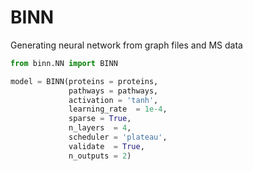 # BINN

Generating neural network from graph files and MS data

```py
from binn.NN import BINN

model = BINN(proteins = proteins,
             pathways = pathways,
             activation = 'tanh',
             learning_rate  = 1e-4,
             sparse = True,
             n_layers  = 4,
             scheduler = 'plateau',
             validate  = True,
             n_outputs = 2)

```
